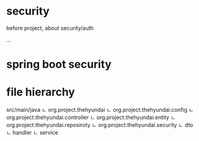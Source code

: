 # security
before project, about security/auth

...

# spring boot security

# file hierarchy
src/main/java
ㄴ org.project.thehyundai
ㄴ org.project.thehyundai.config
ㄴ org.project.thehyundai.controller
ㄴ org.project.thehyundai.entity
ㄴ org.project.thehyundai.reposiroty
ㄴ org.project.thehyundai.security
   ㄴ  dto
   ㄴ  handler
   ㄴ  service



